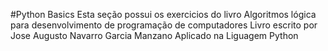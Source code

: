 #Python Basics
Esta seção possui os exercicios do livro Algoritmos lógica para desenvolvimento de programação de computadores 
Livro escrito por Jose Augusto Navarro Garcia Manzano
Aplicado na Liguagem Python
